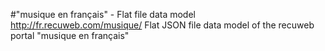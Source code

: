 #"musique en français" - Flat file data model
http://fr.recuweb.com/musique/
Flat JSON file data model of the recuweb portal "musique en français"
